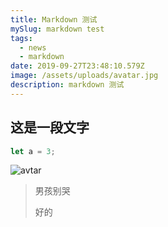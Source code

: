 ```yaml
---
title: Markdown 测试
mySlug: markdown test
tags:
  - news
  - markdown
date: 2019-09-27T23:48:10.579Z
image: /assets/uploads/avatar.jpg
description: markdown 测试
---
```


## 这是一段文字

```js
let a = 3;
```

![avtar](/assets/uploads/avatar.jpg "This is me.")

> 男孩别哭
>
> 好的



